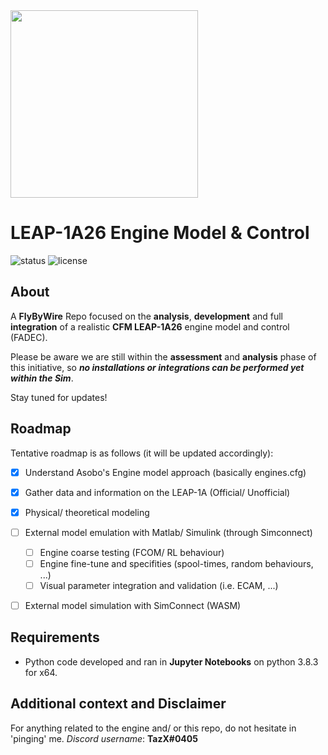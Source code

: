 <img src="https://raw.githubusercontent.com/flybywiresim/fbw-branding/master/png/FBW-Logo.png" placeholder="Flybywire" width="300"/>

# LEAP-1A26 Engine Model & Control

![status](https://img.shields.io/badge/status-Unstable%2F%20WIP-blue)
![license](https://img.shields.io/github/license/flybywiresim/leap-1a26-model)

## About
A **FlyByWire** Repo focused on the **analysis**, **development** and full **integration** of a realistic **CFM LEAP-1A26** engine model and control (FADEC). 

Please be aware we are still within the **assessment** and **analysis** phase of this initiative, so **_no installations or integrations can be performed yet within the Sim_**.

Stay tuned for updates!

## Roadmap
Tentative roadmap is as follows (it will be updated accordingly):

- [x] Understand Asobo's Engine model approach (basically engines.cfg)
- [x] Gather data and information on the LEAP-1A (Official/ Unofficial)
- [x] Physical/ theoretical modeling
- [ ] External model emulation with Matlab/ Simulink (through Simconnect)
    - [ ] Engine coarse testing (FCOM/ RL behaviour)
    - [ ] Engine fine-tune and specifities (spool-times, random behaviours, ...)
    - [ ] Visual parameter integration and validation (i.e. ECAM, ...)
- [ ] External model simulation with SimConnect (WASM)


## Requirements
* Python code developed and ran in **Jupyter Notebooks** on python 3.8.3 for x64.

## Additional context and Disclaimer
For anything related to the engine and/ or this repo, do not hesitate in 'pinging' me. 
_Discord username_: **TazX#0405**